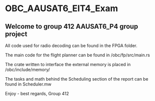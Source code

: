 # OBC_AAUSAT6_EIT4_Exam

## Welcome to group 412 AAUSAT6_P4 group project

All code used for radio decoding can be found in the FPGA folder.

The main code for the flight planner can be found in /obc/fp/src/main.rs

The crate written to interface the external memory is placed in /obc/include/memory/

The tasks and math behind the Scheduling section of the report can be found in Scheduler.mw

Enjoy - best regards,
Group 412
